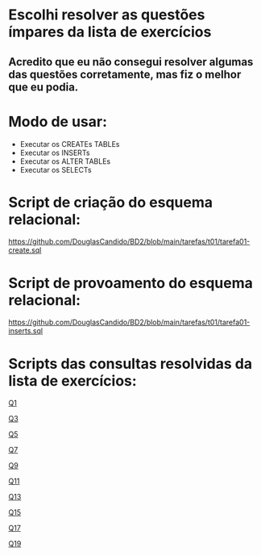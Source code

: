 # Escolhi resolver as questões ímpares da lista de exercícios

## Acredito que eu não consegui resolver algumas das questões corretamente, mas fiz o melhor que eu podia.

# Modo de usar:

* Executar os CREATEs TABLEs
* Executar os INSERTs
* Executar os ALTER TABLEs
* Executar os SELECTs

# Script de criação do esquema relacional:

<https://github.com/DouglasCandido/BD2/blob/main/tarefas/t01/tarefa01-create.sql>

# Script de provoamento do esquema relacional:

<https://github.com/DouglasCandido/BD2/blob/main/tarefas/t01/tarefa01-inserts.sql>

# Scripts das consultas resolvidas da lista de exercícios:

[Q1](https://github.com/DouglasCandido/BD2/blob/main/tarefas/t01/tarefa01-q01.sql)

[Q3](https://github.com/DouglasCandido/BD2/blob/main/tarefas/t01/tarefa01-q03.sql)

[Q5](https://github.com/DouglasCandido/BD2/blob/main/tarefas/t01/tarefa01-q05.md)

[Q7](https://github.com/DouglasCandido/BD2/blob/main/tarefas/t01/tarefa01-q07.sql)

[Q9](https://github.com/DouglasCandido/BD2/blob/main/tarefas/t01/tarefa01-q09.sql)

[Q11](https://github.com/DouglasCandido/BD2/blob/main/tarefas/t01/tarefa01-q11.sql)

[Q13](https://github.com/DouglasCandido/BD2/blob/main/tarefas/t01/tarefa01-q13.sql)

[Q15](https://github.com/DouglasCandido/BD2/blob/main/tarefas/t01/tarefa01-q15.sql)

[Q17](https://github.com/DouglasCandido/BD2/blob/main/tarefas/t01/tarefa01-q17.sql)

[Q19](https://github.com/DouglasCandido/BD2/blob/main/tarefas/t01/tarefa01-q19.sql)





